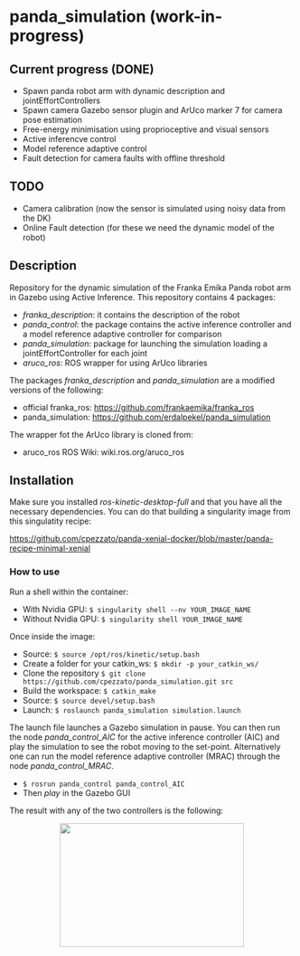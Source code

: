 # panda_simulation (work-in-progress)

## Current progress (DONE)
- Spawn panda robot arm with dynamic description and jointEffortControllers
- Spawn camera Gazebo sensor plugin and ArUco marker 7 for camera pose estimation
- Free-energy minimisation using proprioceptive and visual sensors
- Active inferencve control
- Model reference adaptive control
- Fault detection for camera faults with offline threshold

## TODO
- Camera calibration (now the sensor is simulated using noisy data from the DK)
- Online Fault detection (for these we need the dynamic model of the robot)

## Description

Repository for the dynamic simulation of the Franka Emika Panda robot arm in Gazebo using Active Inference. This repository contains 4 packages:

- *franka_description*: it contains the description of the robot
- *panda_control*: the package contains the active inference controller and a model reference adaptive controller for comparison
- *panda_simulation*: package for launching the simulation loading a jointEffortController for each joint
- *aruco_ros*: ROS wrapper for using ArUco libraries

The packages *franka_description* and *panda_simulation* are a modified versions of the following:

- official franka_ros: https://github.com/frankaemika/franka_ros
- panda_simulation: https://github.com/erdalpekel/panda_simulation

The wrapper fot the ArUco library is cloned from:
- aruco_ros ROS Wiki: wiki.ros.org/aruco_ros

## Installation

Make sure you installed *ros-kinetic-desktop-full* and that you have all the necessary dependencies. You can do that building a singularity image from this singulatity recipe:

https://github.com/cpezzato/panda-xenial-docker/blob/master/panda-recipe-minimal-xenial 

### How to use
Run a shell within the container:
- With Nvidia GPU: `$ singularity shell --nv YOUR_IMAGE_NAME` 
- Without Nvidia GPU: `$ singularity shell YOUR_IMAGE_NAME` 

Once inside the image:

- Source: `$ source /opt/ros/kinetic/setup.bash` 
- Create a folder for your catkin_ws: `$ mkdir -p your_catkin_ws/` <br /> 
- Clone the repository `$ git clone https://github.com/cpezzato/panda_simulation.git src` <br /> 
- Build the workspace: `$ catkin_make` <br /> 
- Source: `$ source devel/setup.bash` <br /> 
- Launch: `$ roslaunch panda_simulation simulation.launch`

The launch file launches a Gazebo simulation in pause. You can then run the node *panda_control_AIC* for the active inference controller (AIC) and play the simulation to see the robot moving to the set-point. Alternatively one can run the model reference adaptive controller (MRAC) through the node *panda_control_MRAC*. 

- `$ rosrun panda_control panda_control_AIC` 
- Then *play* in the Gazebo GUI

The result with any of the two controllers is the following:
<p align="center">
<img src="https://user-images.githubusercontent.com/49310726/56719843-cf4d5e00-6741-11e9-8a62-ed898c4ddee4.png" width="326" height="219">
</p>
